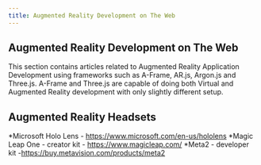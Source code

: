 ```yaml
---
title: Augmented Reality Development on The Web
---
```

## Augmented Reality Development on The Web

This section contains articles related to Augmented Reality Application Development using frameworks such as A-Frame, AR.js, Argon.js and Three.js. A-Frame and Three.js are capable of doing both Virtual and Augmented Reality development with only slightly different setup.

## Augmented Reality Headsets
*Microsoft Holo Lens - https://www.microsoft.com/en-us/hololens
*Magic Leap One - creator kit - https://www.magicleap.com/
*Meta2 - developer kit -https://buy.metavision.com/products/meta2
